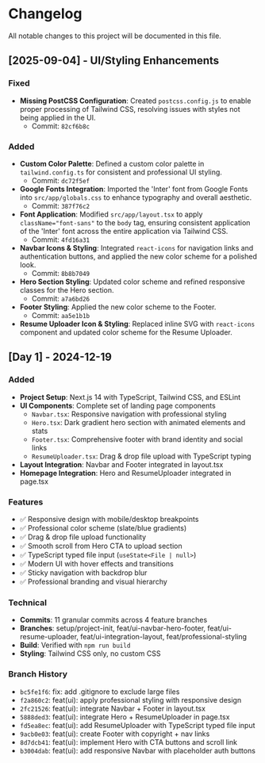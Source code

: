 # Changelog

All notable changes to this project will be documented in this file.

## [2025-09-04] - UI/Styling Enhancements

### Fixed
- **Missing PostCSS Configuration**: Created `postcss.config.js` to enable proper processing of Tailwind CSS, resolving issues with styles not being applied in the UI.
  - Commit: `82cf6b8c`

### Added
- **Custom Color Palette**: Defined a custom color palette in `tailwind.config.ts` for consistent and professional UI styling.
  - Commit: `dc72f5ef`
- **Google Fonts Integration**: Imported the 'Inter' font from Google Fonts into `src/app/globals.css` to enhance typography and overall aesthetic.
  - Commit: `387f76c2`
- **Font Application**: Modified `src/app/layout.tsx` to apply `className="font-sans"` to the `body` tag, ensuring consistent application of the 'Inter' font across the entire application via Tailwind CSS.
  - Commit: `4fd16a31`
- **Navbar Icons & Styling**: Integrated `react-icons` for navigation links and authentication buttons, and applied the new color scheme for a polished look.
  - Commit: `8b8b7049`
- **Hero Section Styling**: Updated color scheme and refined responsive classes for the Hero section.
  - Commit: `a7a6bd26`
- **Footer Styling**: Applied the new color scheme to the Footer.
  - Commit: `aa5e1b1b`
- **Resume Uploader Icon & Styling**: Replaced inline SVG with `react-icons` component and updated color scheme for the Resume Uploader.

## [Day 1] - 2024-12-19

### Added
- **Project Setup**: Next.js 14 with TypeScript, Tailwind CSS, and ESLint
- **UI Components**: Complete set of landing page components
  - `Navbar.tsx`: Responsive navigation with professional styling
  - `Hero.tsx`: Dark gradient hero section with animated elements and stats
  - `Footer.tsx`: Comprehensive footer with brand identity and social links
  - `ResumeUploader.tsx`: Drag & drop file upload with TypeScript typing
- **Layout Integration**: Navbar and Footer integrated in layout.tsx
- **Homepage Integration**: Hero and ResumeUploader integrated in page.tsx

### Features
- ✅ Responsive design with mobile/desktop breakpoints
- ✅ Professional color scheme (slate/blue gradients)
- ✅ Drag & drop file upload functionality
- ✅ Smooth scroll from Hero CTA to upload section
- ✅ TypeScript typed file input (`useState<File | null>`)
- ✅ Modern UI with hover effects and transitions
- ✅ Sticky navigation with backdrop blur
- ✅ Professional branding and visual hierarchy

### Technical
- **Commits**: 11 granular commits across 4 feature branches
- **Branches**: setup/project-init, feat/ui-navbar-hero-footer, feat/ui-resume-uploader, feat/ui-integration-layout, feat/professional-styling
- **Build**: Verified with `npm run build`
- **Styling**: Tailwind CSS only, no custom CSS

### Branch History
- `bc5fe1f6`: fix: add .gitignore to exclude large files
- `f2a860c2`: feat(ui): apply professional styling with responsive design
- `2fc21526`: feat(ui): integrate Navbar + Footer in layout.tsx
- `5888ded3`: feat(ui): integrate Hero + ResumeUploader in page.tsx
- `fd5ea8ec`: feat(ui): add ResumeUploader with TypeScript typed file input
- `9acb0e03`: feat(ui): create Footer with copyright + nav links
- `8d7dcb41`: feat(ui): implement Hero with CTA buttons and scroll link
- `b3004dab`: feat(ui): add responsive Navbar with placeholder auth buttons
